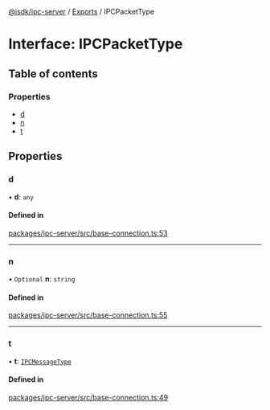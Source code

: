 [@isdk/ipc-server](../README.md) / [Exports](../modules.md) / IPCPacketType

# Interface: IPCPacketType

## Table of contents

### Properties

- [d](IPCPacketType.md#d)
- [n](IPCPacketType.md#n)
- [t](IPCPacketType.md#t)

## Properties

### d

• **d**: `any`

#### Defined in

[packages/ipc-server/src/base-connection.ts:53](https://github.com/isdk/ipc-server.js/blob/f9c03cdae67c31917ee51825ad932f20a97ede2a/src/base-connection.ts#L53)

___

### n

• `Optional` **n**: `string`

#### Defined in

[packages/ipc-server/src/base-connection.ts:55](https://github.com/isdk/ipc-server.js/blob/f9c03cdae67c31917ee51825ad932f20a97ede2a/src/base-connection.ts#L55)

___

### t

• **t**: [`IPCMessageType`](../enums/IPCMessageType.md)

#### Defined in

[packages/ipc-server/src/base-connection.ts:49](https://github.com/isdk/ipc-server.js/blob/f9c03cdae67c31917ee51825ad932f20a97ede2a/src/base-connection.ts#L49)
